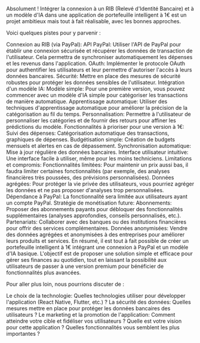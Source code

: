 Absolument ! Intégrer la connexion à un RIB (Relevé d'Identité Bancaire) et à un modèle d'IA dans une application de portefeuille intelligent à 1€ est un projet ambitieux mais tout à fait réalisable, avec les bonnes approches.

Voici quelques pistes pour y parvenir :

Connexion au RIB (via PayPal):
API PayPal: Utiliser l'API de PayPal pour établir une connexion sécurisée et récupérer les données de transaction de l'utilisateur. Cela permettra de synchroniser automatiquement les dépenses et les revenus dans l'application.
OAuth: Implémenter le protocole OAuth pour authentifier les utilisateurs et leur permettre d'autoriser l'accès à leurs données bancaires.
Sécurité: Mettre en place des mesures de sécurité robustes pour protéger les données sensibles de l'utilisateur.
Intégration d'un modèle IA:
Modèle simple: Pour une première version, vous pouvez commencer avec un modèle d'IA simple pour catégoriser les transactions de manière automatique.
Apprentissage automatique: Utiliser des techniques d'apprentissage automatique pour améliorer la précision de la catégorisation au fil du temps.
Personnalisation: Permettre à l'utilisateur de personnaliser les catégories et de fournir des retours pour affiner les prédictions du modèle.
Fonctionnalités à prioriser pour une version à 1€:
Suivi des dépenses: Catégorisation automatique des transactions, graphiques de dépenses.
Budgétisation simple: Création de budgets mensuels et alertes en cas de dépassement.
Synchronisation automatique: Mise à jour régulière des données bancaires.
Interface utilisateur intuitive: Une interface facile à utiliser, même pour les moins techniciens.
Limitations et compromis:
Fonctionnalités limitées: Pour maintenir un prix aussi bas, il faudra limiter certaines fonctionnalités (par exemple, des analyses financières très poussées, des prévisions personnalisées).
Données agrégées: Pour protéger la vie privée des utilisateurs, vous pourriez agréger les données et ne pas proposer d'analyses trop personnalisées.
Dépendance à PayPal: La fonctionnalité sera limitée aux utilisateurs ayant un compte PayPal.
Stratégie de monétisation future:
Abonnements: Proposer des abonnements payants pour débloquer des fonctionnalités supplémentaires (analyses approfondies, conseils personnalisés, etc.).
Partenariats: Collaborer avec des banques ou des institutions financières pour offrir des services complémentaires.
Données anonymisées: Vendre des données agrégées et anonymisées à des entreprises pour améliorer leurs produits et services.
En résumé, il est tout à fait possible de créer un portefeuille intelligent à 1€ intégrant une connexion à PayPal et un modèle d'IA basique. L'objectif est de proposer une solution simple et efficace pour gérer ses finances au quotidien, tout en laissant la possibilité aux utilisateurs de passer à une version premium pour bénéficier de fonctionnalités plus avancées.

Pour aller plus loin, nous pourrions discuter de :

Le choix de la technologie: Quelles technologies utiliser pour développer l'application (React Native, Flutter, etc.) ?
La sécurité des données: Quelles mesures mettre en place pour protéger les données bancaires des utilisateurs ?
Le marketing et la promotion de l'application: Comment atteindre votre cible et fidéliser vos utilisateurs ?
Quelle est votre vision pour cette application ? Quelles fonctionnalités vous semblent les plus importantes ?